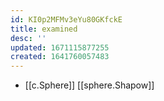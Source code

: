 ```yaml
---
id: KI0p2MFMv3eYu80GKfckE
title: examined
desc: ''
updated: 1671115877255
created: 1641760057483
---
```




- [[c.Sphere]] [[sphere.Shapow]]
